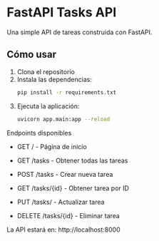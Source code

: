 # FastAPI Tasks API

Una simple API de tareas construida con FastAPI.

## Cómo usar

1. Clona el repositorio
2. Instala las dependencias:
   ```bash
   pip install -r requirements.txt
3. Ejecuta la aplicación:
   ```bash
   uvicorn app.main:app --reload

Endpoints disponibles
- GET / - Página de inicio

- GET /tasks - Obtener todas las tareas

- POST /tasks - Crear nueva tarea

- GET /tasks/{id} - Obtener tarea por ID

- PUT /tasks/ - Actualizar tarea

- DELETE /tasks/{id} - Eliminar tarea

La API estará en: http://localhost:8000
